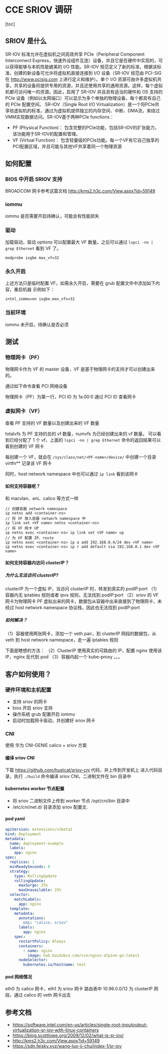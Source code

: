 # CCE SRIOV 调研


[toc]

## SRIOV 是什么
SR-IOV 标准允许在虚拟机之间高效共享 PCIe（Peripheral Component Interconnect Express，快速外设组件互连）设备，并且它是在硬件中实现的，可以获得能够与本机性能媲美的 I/O 性能。SR-IOV 规范定义了新的标准，根据该标准，创建的新设备可允许将虚拟机直接连接到 I/O 设备（SR-IOV 规范由 PCI-SIG 在 http://www.pcisig.com 上进行定义和维护）。单个 I/O 资源可由许多虚拟机共享。共享的设备将提供专用的资源，并且还使用共享的通用资源。这样，每个虚拟机都可访问唯一的资源。因此，启用了 SR-IOV 并且具有适当的硬件和 OS 支持的 PCIe 设备（例如以太网端口）可以显示为多个单独的物理设备，每个都具有自己的 PCIe 配置空间。
SR-IOV（Single Root I/O Virtualization）是一个将PCIe共享给虚拟机的标准，通过为虚拟机提供独立的内存空间、中断、DMA流，来绕过VMM实现数据访问。SR-IOV基于两种PCIe functions：

- PF (Physical Function)： 包含完整的PCIe功能，包括SR-IOV的扩张能力，该功能用于SR-IOV的配置和管理。
- VF (Virtual Function)： 包含轻量级的PCIe功能。每一个VF有它自己独享的PCI配置区域，并且可能与其他VF共享着同一个物理资源


## 如何配置
### BIOS 中开启 SRIOV 支持
BROADCOM 网卡参考这篇文档 http://kms2.h3c.com/View.aspx?id=59149

### iommu
iommu 是否需要开启待确认，可能会有性能损失

### 驱动
加载驱动，驱动 options 可以配置最大 VF 数量。之后可以通过 ` lspci -nn | grep Ethernet ` 看到 VF 了。
```shell
modprobe ixgbe max_vf=32
```

### 永久开启
上述方法只是临时配置 VF，如需永久开启，需要在 grub 配置文件中添加如下内容，重启机器
示例如下：
```shell
intel_iommu=on ixgbe.max_vfs=32
```

### 当前环境
iommu 未开启，待确认是否必须


## 测试
### 物理网卡（PF）
物理网卡作为 VF 的 master 设备，VF 是基于物理网卡的支持才可以创建出来的。

通过如下命令查看 PCI 网络设备

物理网卡（PF）为第一行，PCI ID 为 1a:00:0
通过 PCI ID 查看网卡



### 虚拟网卡（VF）
查看 PF 支持的 VF 数量以及创建出来的 VF 数量


totalvfs 为 PF 支持的总的 vf 数量，numvfs 为已经创建出来的 vf 数量。
可以看到已经分配了 1 个 vf，上面的 ` lspci -nn | grep Ethernet ` 命令的返回结果可以看到创建的 VF 网卡

每创建一个 VF，就会在 ` /sys/class/net/<PF-name>/device/ ` 中创建一个目录 virtfn** 记录该 VF 网卡


同时，host network namespace 中也可以通过 ` ip link ` 看到该网卡

#### 如何支持容器呢？
和 macvlan、eni、calico 等方式一样

```shell
// 创建容器 network namespace
ip netns add <container-ns>
// 将 VF 放入容器 network namespace 中
ip link set <VF name> netns <container-ns>
// 将 VF 网卡 UP
ip netns exec <container-ns> ip link set <VF name> up
// 为 VF 配置 IP、route
ip netns exec <container-ns> ip a add 192.168.0.4/24 dev <VF name>
ip netns exec <container-ns> ip r add default via 192.168.0.1 dev <VF name>
```
#### 如何支持容器内访问 clusterIP？
##### 为什么无法访问 clusterIP?
clusterIP 为一个虚拟 IP，当访问 clusterIP 时，转发到真实的 podIP:port
（1）容器内无 iptables 规则或者 ipvs 规则，无法找到 podIP:port
（2）sriov 的 VF 网卡为物理网卡 PF 虚拟出来的网卡，数据包从容器中出来直接到了物理网卡，未经过 host network namespace 协议栈，因此也无法找到 podIP:port

##### 如何解决？

（1）容器使用两张网卡，添加一个  veth pair，到 clusterIP 网段的数据包，从 veth 到 host network namespace，走一遍 iptables 规则

下面是瞎想的方法：
（2）ClusterIP 使用真实的可路由的 IP，配置 nginx 使用该 IP，nginx 反代到 pod
（3）容器内起一个 kube-proxy 。。。

## 客户如何使用？
### 硬件环境和主机配置

- 支持 sriov 的网卡
- bios 开启 sriov 支持
- 操作系统 grub 配置开启 iommu
- 启动时加载网卡驱动，并创建好 sriov 网卡

### CNI

使用 华为 CNI-GENIE
calico + sriov 方案

#### 编译 sriov CNI
下载 https://github.com/hustcat/sriov-cni 代码，并上传到开发机上
进入代码目录，执行 ` ./build ` 命令编译 sriov CNI，二进制文件在 bin 目录中

#### kubernetes worker 节点配置

- 将 sriov 二进制文件上传到 worker 节点 /opt/cni/bin 目录中
- /etc/cni/net.d/ 目录添加 sriov 配置文.

#### pod yaml
```yaml
apiVersion: extensions/v1beta1
kind: Deployment
metadata:
  name: deployment-example
  labels:
    app: nginx
spec:
  replicas: 1
  minReadySeconds: 0
  strategy:
    type: RollingUpdate
    rollingUpdate:
      maxSurge: 25%
      maxUnavailable: 25%
  selector:
    matchLabels:
      app: nginx
  template:
    metadata:
      annotations:
        cni: "calico, sriov"
      labels:
        app: nginx
    spec:
      restartPolicy: Always
      containers:
        - name: nginx
          image: hub.baidubce.com/cce/nginx-alpine-go:latest
      nodeSelector:
        kubernetes.io/hostname: test
```

#### pod 网络情况

eth0 为 calico 网卡，eth1 为 sriov 网卡
路由表中 10.96.0.0/12 为 clusterIP 网段，通过 calico 的 veth 网卡出去

## 参考文档

* https://software.intel.com/en-us/articles/single-root-inputoutput-virtualization-sr-iov-with-linux-containers
* https://blog.scottlowe.org/2009/12/02/what-is-sr-iov/
* http://kms2.h3c.com/View.aspx?id=59149
* https://sdn.feisky.xyz/wang-luo-ji-chu/index-1/sr-iov
